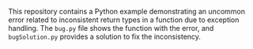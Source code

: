 This repository contains a Python example demonstrating an uncommon error related to inconsistent return types in a function due to exception handling. The `bug.py` file shows the function with the error, and `bugSolution.py` provides a solution to fix the inconsistency.